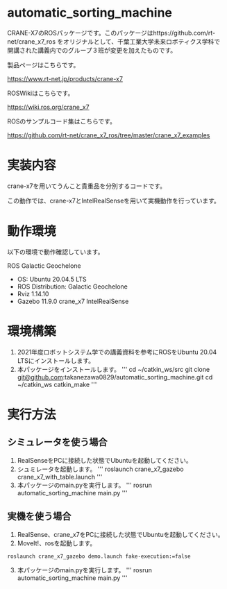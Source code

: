 # automatic_sorting_machine


CRANE-X7のROSパッケージです。このパッケージはhttps://github.com/rt-net/crane_x7_ros をオリジナルとして、千葉工業大学未来ロボティクス学科で開講された講義内でのグループ３班が変更を加えたものです。

製品ページはこちらです。


https://www.rt-net.jp/products/crane-x7


ROSWikiはこちらです。


https://wiki.ros.org/crane_x7


ROSのサンプルコード集はこちらです。


https://github.com/rt-net/crane_x7_ros/tree/master/crane_x7_examples


# 実装内容


crane-x7を用いてうんこと貴重品を分別するコードです。


この動作では、crane-x7とIntelRealSenseを用いて実機動作を行っています。


# 動作環境
以下の環境で動作確認しています。

ROS Galactic Geochelone
* OS: Ubuntu 20.04.5 LTS
* ROS Distribution: Galactic Geochelone
* Rviz 1.14.10
* Gazebo 11.9.0
crane_x7
IntelRealSense

# 環境構築
1. 2021年度ロボットシステム学での講義資料を参考にROSをUbuntu 20.04 LTSにインストールします。
2. 本パッケージをインストールします。
'''
cd ~/catkin_ws/src
git clone git@github.com:takanezawa0829/automatic_sorting_machine.git
cd ~/catkin_ws
catkin_make
'''

# 実行方法
## シミュレータを使う場合
1. RealSenseをPCに接続した状態でUbuntuを起動してください。
2. シュミレータを起動します。
'''
roslaunch crane_x7_gazebo crane_x7_with_table.launch
'''
3. 本パッケージのmain.pyを実行します。
'''
rosrun automatic_sorting_machine main.py
'''

## 実機を使う場合
1. RealSense、crane_x7をPCに接続した状態でUbuntuを起動してください。
2. MoveIt!、rosを起動します。
```
roslaunch crane_x7_gazebo demo.launch fake-execution:=false
```
3. 本パッケージのmain.pyを実行します。
'''
rosrun automatic_sorting_machine main.py
'''